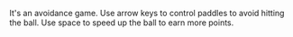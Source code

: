 It's an avoidance game. Use arrow keys to control paddles to avoid hitting the ball. Use space to speed up the ball to
 earn more points.